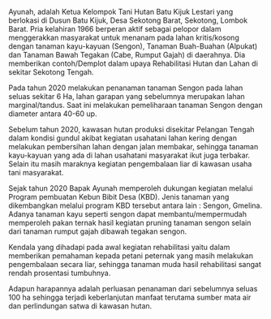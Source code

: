 Ayunah, adalah Ketua Kelompok Tani Hutan Batu Kijuk Lestari yang berlokasi di Dusun Batu Kijuk, Desa Sekotong Barat, Sekotong, Lombok Barat. Pria kelahiran 1966 berperan aktif sebagai pelopor dalam menggerakkan masyarakat untuk menanam pada lahan kritis/kosong dengan tanaman kayu-kayuan (Sengon), Tanaman Buah-Buahan (Alpukat) dan Tanaman Bawah Tegakan (Cabe, Rumput Gajah) di daerahnya. Dia memberikan contoh/Demplot dalam upaya Rehabilitasi Hutan dan Lahan di sekitar Sekotong Tengah.

Pada tahun 2020 melakukan penanaman tanaman Sengon pada lahan seluas sekitar 6 Ha, lahan garapan yang sebelumnya merupakan lahan marginal/tandus. Saat ini melakukan pemeliharaan tanaman Sengon dengan diameter antara 40-60 up.

Sebelum tahun 2020, kawasan hutan produksi disekitar Pelangan Tengah dalam kondisi gundul akibat kegiatan usahatani lahan kering dengan melakukan pembersihan lahan dengan jalan membakar, sehingga tanaman kayu-kayuan yang ada di lahan usahatani masyarakat ikut juga terbakar. Selain itu masih maraknya kegiatan pengembalaan liar di kawasan usaha tani masyarakat.

Sejak tahun 2020 Bapak Ayunah memperoleh dukungan kegiatan melalui Program pembuatan Kebun Bibit Desa (KBD). Jenis tanaman yang dikembangkan melalui program KBD tersebut antara lain : Sengon, Gmelina. Adanya tanaman kayu seperti sengon dapat membantu/mempermudah memperoleh pakan ternak hasil kegiatan pruning tanaman sengon selain dari tanaman rumput gajah dibawah tegakan sengon.

Kendala yang dihadapi pada awal kegiatan rehabilitasi yaitu dalam memberikan pemahaman kepada petani peternak yang masih melakukan pengembalaan secara liar, sehingga tanaman muda hasil rehabilitasi sangat rendah prosentasi tumbuhnya.

Adapun harapannya adalah perluasan penanaman dari sebelumnya seluas 100 ha sehingga terjadi keberlanjutan manfaat terutama sumber mata air dan perlindungan satwa di kawasan hutan.






